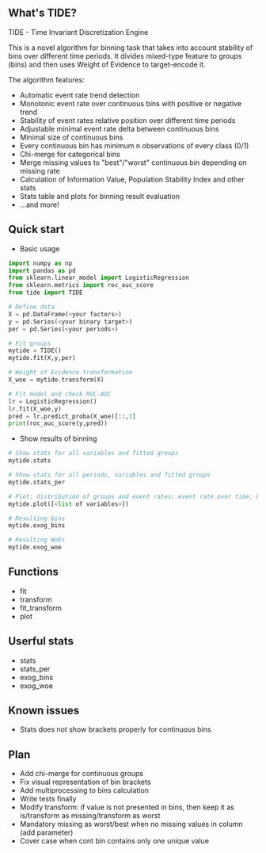 ## What's TIDE?

TIDE - Time Invariant Discretization Engine

This is a novel algorithm for binning task that takes into account stability of bins over different time periods.
It divides mixed-type feature to groups (bins) and then uses Weight of Evidence to target-encode it.

The algorithm features:
- Automatic event rate trend detection
- Monotonic event rate over continuous bins with positive or negative trend
- Stability of event rates relative position over different time periods
- Adjustable minimal event rate delta between continuous bins 
- Minimal size of continuous bins
- Every continuous bin has minimum n observations of every class (0/1)
- Chi-merge for categorical bins
- Merge missing values to "best"/"worst" continuous bin depending on missing rate
- Calculation of Information Value, Population Stability Index and other stats
- Stats table and plots for binning result evaluation
- ...and more!

## Quick start
- Basic usage
```Python
import numpy as np
import pandas as pd
from sklearn.linear_model import LogisticRegression
from sklearn.metrics import roc_auc_score
from tide import TIDE

# Define data
X = pd.DataFrame(<your factors>)
y = pd.Series(<your binary target>)
per = pd.Series(<your periods>)

# Fit groups
mytide = TIDE()
mytide.fit(X,y,per)

# Weight of Evidence transformation
X_woe = mytide.transform(X)

# Fit model and check ROC-AUC
lr = LogisticRegression()
lr.fit(X_woe,y)
pred = lr.predict_proba(X_woe)[::,1]
print(roc_auc_score(y,pred))
```
- Show results of binning
```Python
# Show stats for all variables and fitted groups
mytide.stats

# Show stats for all periods, variables and fitted groups 
mytide.stats_per

# Plot: distribution of groups and event rates; event rate over time; PSI over time
mytide.plot([<list of variables>])

# Resulting bins
mytide.exog_bins

# Resulting WoEs
mytide.exog_woe
```
## Functions
- fit
- transform
- fit_transform
- plot

## Userful stats
- stats
- stats_per
- exog_bins
- exog_woe

## Known issues
- Stats does not show brackets properly for continuous bins

## Plan
- Add chi-merge for continuous groups
- Fix visual representation of bin brackets
- Add multiprocessing to bins calculation
- Write tests finally
- Modify transform: if value is not presented in bins, then keep it as is/transform as missing/transform as worst
- Mandatory missing as worst/best when no missing values in column (add parameter)
- Cover case when cont bin contains only one unique value